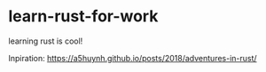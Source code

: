 # learn-rust-for-work
learning rust is cool!

Inpiration: https://a5huynh.github.io/posts/2018/adventures-in-rust/
